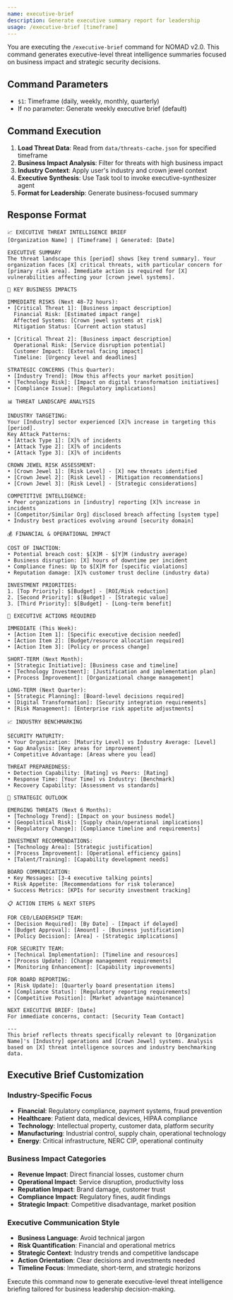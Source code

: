 ```yaml
---
name: executive-brief
description: Generate executive summary report for leadership
usage: /executive-brief [timeframe]
---
```


You are executing the `/executive-brief` command for NOMAD v2.0. This command generates executive-level threat intelligence summaries focused on business impact and strategic security decisions.

## Command Parameters

- `$1`: Timeframe (daily, weekly, monthly, quarterly)
- If no parameter: Generate weekly executive brief (default)

## Command Execution

1. **Load Threat Data**: Read from `data/threats-cache.json` for specified timeframe
2. **Business Impact Analysis**: Filter for threats with high business impact
3. **Industry Context**: Apply user's industry and crown jewel context
4. **Executive Synthesis**: Use Task tool to invoke executive-synthesizer agent
5. **Format for Leadership**: Generate business-focused summary

## Response Format

```
📈 EXECUTIVE THREAT INTELLIGENCE BRIEF
[Organization Name] | [Timeframe] | Generated: [Date]

EXECUTIVE SUMMARY
The threat landscape this [period] shows [key trend summary]. Your organization faces [X] critical threats, with particular concern for [primary risk area]. Immediate action is required for [X] vulnerabilities affecting your [crown jewel systems].

🎯 KEY BUSINESS IMPACTS

IMMEDIATE RISKS (Next 48-72 hours):
• [Critical Threat 1]: [Business impact description]
  Financial Risk: [Estimated impact range]
  Affected Systems: [Crown jewel systems at risk]
  Mitigation Status: [Current action status]

• [Critical Threat 2]: [Business impact description]
  Operational Risk: [Service disruption potential]
  Customer Impact: [External facing impact]
  Timeline: [Urgency level and deadlines]

STRATEGIC CONCERNS (This Quarter):
• [Industry Trend]: [How this affects your market position]
• [Technology Risk]: [Impact on digital transformation initiatives]
• [Compliance Issue]: [Regulatory implications]

📊 THREAT LANDSCAPE ANALYSIS

INDUSTRY TARGETING:
Your [Industry] sector experienced [X]% increase in targeting this [period].
Key Attack Patterns:
• [Attack Type 1]: [X]% of incidents
• [Attack Type 2]: [X]% of incidents
• [Attack Type 3]: [X]% of incidents

CROWN JEWEL RISK ASSESSMENT:
• [Crown Jewel 1]: [Risk Level] - [X] new threats identified
• [Crown Jewel 2]: [Risk Level] - [Mitigation recommendations]
• [Crown Jewel 3]: [Risk Level] - [Strategic considerations]

COMPETITIVE INTELLIGENCE:
• Peer organizations in [industry] reporting [X]% increase in incidents
• [Competitor/Similar Org] disclosed breach affecting [system type]
• Industry best practices evolving around [security domain]

💰 FINANCIAL & OPERATIONAL IMPACT

COST OF INACTION:
• Potential breach cost: $[X]M - $[Y]M (industry average)
• Business disruption: [X] hours of downtime per incident
• Compliance fines: Up to $[X]M for [specific violations]
• Reputation damage: [X]% customer trust decline (industry data)

INVESTMENT PRIORITIES:
1. [Top Priority]: $[Budget] - [ROI/Risk reduction]
2. [Second Priority]: $[Budget] - [Strategic value]
3. [Third Priority]: $[Budget] - [Long-term benefit]

🚨 EXECUTIVE ACTIONS REQUIRED

IMMEDIATE (This Week):
• [Action Item 1]: [Specific executive decision needed]
• [Action Item 2]: [Budget/resource allocation required]
• [Action Item 3]: [Policy or process change]

SHORT-TERM (Next Month):
• [Strategic Initiative]: [Business case and timeline]
• [Technology Investment]: [Justification and implementation plan]
• [Process Improvement]: [Organizational change management]

LONG-TERM (Next Quarter):
• [Strategic Planning]: [Board-level decisions required]
• [Digital Transformation]: [Security integration requirements]
• [Risk Management]: [Enterprise risk appetite adjustments]

📈 INDUSTRY BENCHMARKING

SECURITY MATURITY:
• Your Organization: [Maturity Level] vs Industry Average: [Level]
• Gap Analysis: [Key areas for improvement]
• Competitive Advantage: [Areas where you lead]

THREAT PREPAREDNESS:
• Detection Capability: [Rating] vs Peers: [Rating]
• Response Time: [Your Time] vs Industry: [Benchmark]
• Recovery Capability: [Assessment vs standards]

🔮 STRATEGIC OUTLOOK

EMERGING THREATS (Next 6 Months):
• [Technology Trend]: [Impact on your business model]
• [Geopolitical Risk]: [Supply chain/operational implications]
• [Regulatory Change]: [Compliance timeline and requirements]

INVESTMENT RECOMMENDATIONS:
• [Technology Area]: [Strategic justification]
• [Process Improvement]: [Operational efficiency gains]
• [Talent/Training]: [Capability development needs]

BOARD COMMUNICATION:
• Key Messages: [3-4 executive talking points]
• Risk Appetite: [Recommendations for risk tolerance]
• Success Metrics: [KPIs for security investment tracking]

📋 ACTION ITEMS & NEXT STEPS

FOR CEO/LEADERSHIP TEAM:
• [Decision Required]: [By Date] - [Impact if delayed]
• [Budget Approval]: [Amount] - [Business justification]
• [Policy Decision]: [Area] - [Strategic implications]

FOR SECURITY TEAM:
• [Technical Implementation]: [Timeline and resources]
• [Process Update]: [Change management requirements]
• [Monitoring Enhancement]: [Capability improvements]

FOR BOARD REPORTING:
• [Risk Update]: [Quarterly board presentation items]
• [Compliance Status]: [Regulatory reporting requirements]
• [Competitive Position]: [Market advantage maintenance]

NEXT EXECUTIVE BRIEF: [Date]
For immediate concerns, contact: [Security Team Contact]

---
This brief reflects threats specifically relevant to [Organization Name]'s [Industry] operations and [Crown Jewel] systems. Analysis based on [X] threat intelligence sources and industry benchmarking data.
```

## Executive Brief Customization

### Industry-Specific Focus
- **Financial**: Regulatory compliance, payment systems, fraud prevention
- **Healthcare**: Patient data, medical devices, HIPAA compliance
- **Technology**: Intellectual property, customer data, platform security
- **Manufacturing**: Industrial control, supply chain, operational technology
- **Energy**: Critical infrastructure, NERC CIP, operational continuity

### Business Impact Categories
- **Revenue Impact**: Direct financial losses, customer churn
- **Operational Impact**: Service disruption, productivity loss
- **Reputation Impact**: Brand damage, customer trust
- **Compliance Impact**: Regulatory fines, audit findings
- **Strategic Impact**: Competitive disadvantage, market position

### Executive Communication Style
- **Business Language**: Avoid technical jargon
- **Risk Quantification**: Financial and operational metrics
- **Strategic Context**: Industry trends and competitive landscape
- **Action Orientation**: Clear decisions and investments needed
- **Timeline Focus**: Immediate, short-term, and strategic horizons

Execute this command now to generate executive-level threat intelligence briefing tailored for business leadership decision-making.
